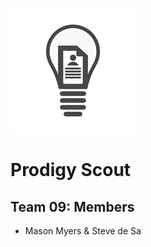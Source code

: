 ![Alt text](./Team09/wwwroot/readme_logo.png)
# Prodigy Scout

## Team 09: Members

- Mason Myers & Steve de Sa
